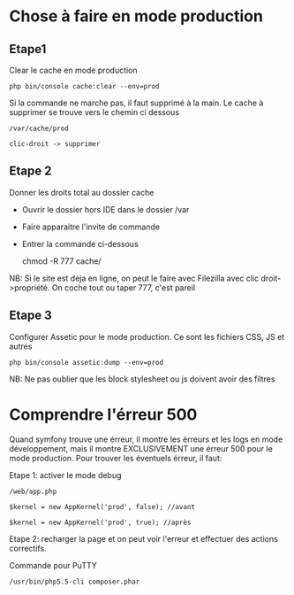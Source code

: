 Chose à faire en mode production
==

Etape1
---
Clear le cache en mode production
    
    php bin/console cache:clear --env=prod
    
Si la commande ne marche pas, il faut supprimé à la main. Le cache à supprimer se trouve vers le chemin 
ci dessous

    /var/cache/prod
    
    clic-droit -> supprimer
    
Etape 2
---
Donner les droits total au dossier cache

* Ouvrir le dossier hors IDE dans le dossier /var
* Faire apparaitre l'invite de commande
* Entrer la commande ci-dessous


    chmod -R 777 cache/
    
NB: Si le site est déja en ligne, on peut le faire avec Filezilla avec clic droit->propriété. 
On coche tout ou taper 777, c'est pareil

Etape 3
---
Configurer Assetic pour le mode production. Ce sont les fichiers CSS, JS et autres

    php bin/console assetic:dump --env=prod
    
NB: Ne pas oublier que les block stylesheet ou js doivent avoir des filtres

Comprendre l'érreur 500
===

Quand symfony trouve une érreur, il montre les érreurs et les logs en mode développement,
mais il montre EXCLUSIVEMENT une érreur 500 pour le mode production.
Pour trouver les éventuels érreur, il faut:

Etape 1: activer le mode debug

    /web/app.php
    
    $kernel = new AppKernel('prod', false); //avant
    
    $kernel = new AppKernel('prod', true); //après
    
Etape 2: recharger la page et on peut voir l'erreur et effectuer des actions correctifs.

Commande pour PuTTY

    /usr/bin/php5.5-cli composer.phar
    